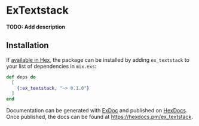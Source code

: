 # ExTextstack

**TODO: Add description**

## Installation

If [available in Hex](https://hex.pm/docs/publish), the package can be installed
by adding `ex_textstack` to your list of dependencies in `mix.exs`:

```elixir
def deps do
  [
    {:ex_textstack, "~> 0.1.0"}
  ]
end
```

Documentation can be generated with [ExDoc](https://github.com/elixir-lang/ex_doc)
and published on [HexDocs](https://hexdocs.pm). Once published, the docs can
be found at <https://hexdocs.pm/ex_textstack>.

